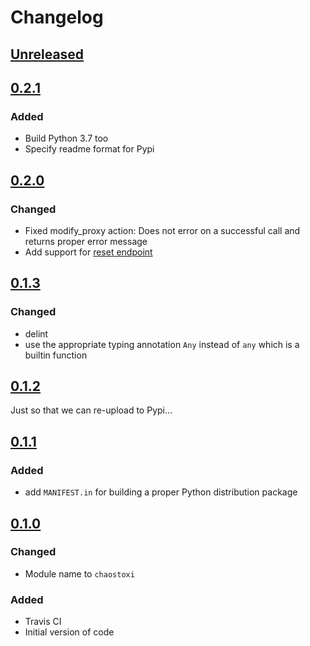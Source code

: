 # Changelog

## [Unreleased][]

[Unreleased]: https://github.com/chaostoolkit-incubator/chaostoolkit-toxiproxy/compare/0.2.1...HEAD

## [0.2.1][]

[0.2.1]: https://github.com/chaostoolkit-incubator/chaostoolkit-toxiproxy/compare/0.2.0...0.2.1

### Added

- Build Python 3.7 too
- Specify readme format for Pypi

## [0.2.0][]

[0.2.0]: https://github.com/chaostoolkit-incubator/chaostoolkit-toxiproxy/compare/0.1.3...0.2.0

### Changed

- Fixed modify_proxy action: Does not error on a successful call and returns proper error message
- Add support for [reset endpoint](https://github.com/Shopify/toxiproxy#endpoints)

## [0.1.3][]

[0.1.3]: https://github.com/chaostoolkit-incubator/chaostoolkit-toxiproxy/compare/0.1.2...0.1.3

### Changed

-   delint
-   use the appropriate typing annotation `Any` instead of `any` which is a builtin
    function

## [0.1.2][]

[0.1.2]: https://github.com/chaostoolkit-incubator/chaostoolkit-toxiproxy/compare/0.1.1...0.1.2

Just so that we can re-upload to Pypi...

## [0.1.1][]

[0.1.1]: https://github.com/chaostoolkit-incubator/chaostoolkit-toxiproxy/compare/0.1.0...0.1.1

### Added

-   add `MANIFEST.in` for building a proper Python distribution package

## [0.1.0][]

[0.1.0]: https://github.com/chaostoolkit-incubator/chaostoolkit-toxiproxy/compare/51c126...0.1.0

### Changed

-   Module name to `chaostoxi`

### Added

-   Travis CI
-   Initial version of code
